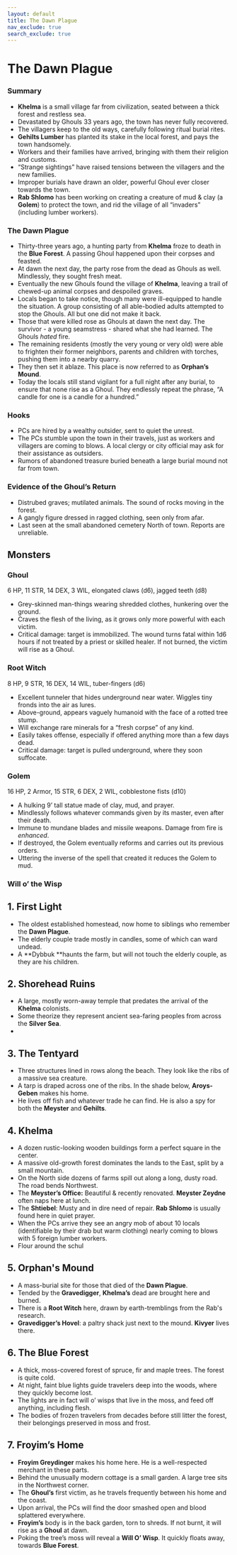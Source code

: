 ```yaml
---
layout: default
title: The Dawn Plague
nav_exclude: true
search_exclude: true
---
```


# The Dawn Plague

### Summary
* **Khelma** is a small village far from civilization, seated between a thick forest and restless sea.
* Devastated by Ghouls 33 years ago, the town has never fully recovered.
* The villagers keep to the old ways, carefully following ritual burial rites.
* **Gehilts Lumber** has planted its stake in the local forest, and pays the town handsomely.
* Workers and their families have arrived, bringing with them their religion and customs.
* “Strange sightings” have raised tensions between the villagers and the new families.
* Improper burials have drawn an older, powerful Ghoul ever closer towards the town.
* **Rab Shlomo** has been working on creating a creature of mud & clay (a **Golem**) to protect the town, and rid the village of all “invaders” (including lumber workers).

### The Dawn Plague
* Thirty-three years ago, a hunting party from **Khelma** froze to death  in the **Blue Forest**. A passing Ghoul happened upon their corpses and feasted.
* At dawn the next day, the party rose from the dead as Ghouls as well. Mindlessly, they sought fresh meat.
* Eventually the new Ghouls found the village of **Khelma**, leaving a trail of chewed-up animal corpses and despoiled graves.
* Locals began to take notice, though many were ill-equipped to handle the situation. A group consisting of all able-bodied adults attempted to stop the Ghouls. All but one did not make it back.
* Those that were killed rose as Ghouls at dawn the next day.  The survivor - a young seamstress - shared what she had learned. The Ghouls _hated_ fire.
* The remaining residents (mostly the very young or very old) were able to frighten their former neighbors, parents and children with torches, pushing them into a nearby quarry.
* They then set it ablaze. This place is now referred to as **Orphan’s Mound**.
* Today the locals still stand vigilant for a full night after any burial, to ensure that none rise as a Ghoul. They endlessly repeat the phrase, “A candle for one is a candle for a hundred.”

### Hooks
* PCs are hired by a wealthy outsider, sent to quiet the unrest.
* The PCs stumble upon the town in their travels, just as workers and villagers are coming to blows. A local clergy or city official may ask for their assistance as outsiders.
* Rumors of abandoned treasure buried beneath a large burial mound not far from town.

### Evidence of the Ghoul’s Return
* Distrubed graves; mutilated animals. The sound of rocks moving in the forest.
* A gangly figure dressed in ragged clothing, seen only from afar.
* Last seen at the small abandoned cemetery North of town. Reports are unreliable.

## Monsters

### Ghoul
6 HP,  11 STR, 14 DEX, 3 WIL, elongated claws (d6), jagged teeth (d8)
* Grey-skinned man-things wearing shredded clothes, hunkering over the ground.
* Craves the flesh of the living, as it grows only more powerful with each victim.
* Critical damage: target is immobilized. The wound turns fatal within 1d6 hours if not treated by a priest or skilled healer. If not burned, the victim will rise as a Ghoul.

### Root Witch
8 HP, 9 STR, 16 DEX, 14 WIL, tuber-fingers (d6)
* Excellent tunneler that hides underground near water. Wiggles tiny fronds into the air as lures.
* Above-ground, appears vaguely humanoid with the face of a rotted tree stump.
* Will exchange rare minerals for a “fresh corpse” of any kind.
* Easily takes offense, especially if offered anything more than a few days dead.
* Critical damage: target is pulled underground, where they soon suffocate.

### Golem
16 HP, 2 Armor, 15 STR, 6 DEX, 2 WIL, cobblestone fists (d10)
* A hulking 9’ tall statue made of clay, mud, and prayer.
* Mindlessly follows whatever commands given by its master, even after their death.
* Immune to mundane blades and missile weapons. Damage from fire is _enhanced_.
* If destroyed, the Golem eventually reforms and carries out its previous orders.
* Uttering the inverse of the spell that created it reduces the Golem to mud.

### Will o’ the Wisp

## 1. First Light
* The oldest established homestead, now home to siblings who remember the **Dawn Plague**.
* The elderly couple trade mostly in candles, some of which can ward undead.
* A **Dybbuk **haunts the farm, but will not touch the elderly couple, as they are his children.

## 2. Shorehead Ruins
* A large, mostly worn-away temple that predates the arrival of the **Khelma** colonists.
* Some theorize they represent ancient sea-faring peoples from across the **Silver Sea**.
*

## 3. The Tentyard
* Three structures lined in rows along the beach. They look like the ribs of a massive sea creature.
* A tarp is draped across one of the ribs. In the shade below, **Aroys-Geben** makes his home.
* He lives off fish and whatever trade he can find. He is also a spy for both the **Meyster** and **Gehilts**.

## 4. Khelma
* A dozen rustic-looking wooden buildings form a perfect square in the center.
* A massive old-growth forest dominates the lands to the East, split by a small mountain.
* On the North side dozens of farms spill out along a long, dusty road. The road bends Northwest.
* The **Meyster’s Office:** Beautiful & recently renovated. **Meyster Zeydne** often naps here at lunch.
* The **Shtiebel**: Musty and in dire need of repair. **Rab Shlomo** is usually found here in quiet prayer.
* When the PCs arrive they see an angry mob of about 10 locals (identifiable by their drab but warm clothing) nearly coming to blows with 5 foreign lumber workers.
* Flour around the schul

## 5. Orphan's Mound
* A mass-burial site for those that died of the **Dawn Plague**.
* Tended by the **Gravedigger**, **Khelma’s** dead are brought here and burned.
* There is a **Root Witch** here, drawn by earth-tremblings from the Rab's research.
* **Gravedigger’s Hovel**: a paltry shack just next to the mound. **Kivyer** lives there.

## 6. The Blue Forest
* A thick, moss-covered forest of spruce, fir and maple trees. The forest is quite cold.
* At night, faint blue lights guide travelers deep into the woods, where they quickly become lost.
* The lights are in fact will o’ wisps that live in the moss, and feed off anything, including flesh.
* The bodies of frozen travelers from decades before still litter the forest, their belongings preserved in moss and frost.

## 7. Froyim’s Home
* **Froyim Greydinger** makes his home here. He is a well-respected merchant in these parts.
* Behind the unusually  modern cottage  is a small garden. A large tree sits in the Northwest corner.
* The **Ghoul’s** first victim, as he travels frequently between his home and the coast.
* Upon arrival, the PCs will find the door smashed open and blood splattered everywhere.
* **Froyim’s** body is in the back garden, torn to shreds. If not burnt, it will rise as a **Ghoul** at dawn.
* Poking the tree’s moss will reveal a **Will O’ Wisp**. It quickly floats away, towards **Blue Forest**.
